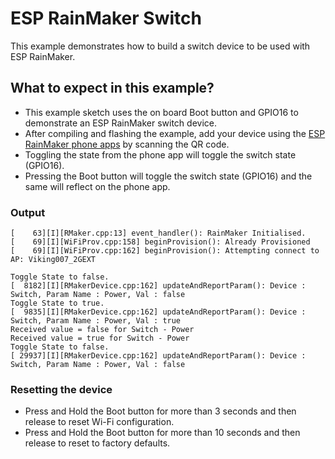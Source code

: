 # ESP RainMaker Switch

This example demonstrates how to build a switch device to be used with ESP RainMaker.

## What to expect in this example?

- This example sketch uses the on board Boot button and GPIO16 to demonstrate an ESP RainMaker switch device.
- After compiling and flashing the example, add your device using the [ESP RainMaker phone apps](https://rainmaker.espressif.com/docs/quick-links.html#phone-apps) by scanning the QR code.
- Toggling the state from the phone app will toggle the switch state (GPIO16).
- Pressing the Boot button will toggle the switch state (GPIO16) and the same will reflect on the phone app.

### Output

```
[    63][I][RMaker.cpp:13] event_handler(): RainMaker Initialised.
[    69][I][WiFiProv.cpp:158] beginProvision(): Already Provisioned
[    69][I][WiFiProv.cpp:162] beginProvision(): Attempting connect to AP: Viking007_2GEXT

Toggle State to false.
[  8182][I][RMakerDevice.cpp:162] updateAndReportParam(): Device : Switch, Param Name : Power, Val : false
Toggle State to true.
[  9835][I][RMakerDevice.cpp:162] updateAndReportParam(): Device : Switch, Param Name : Power, Val : true
Received value = false for Switch - Power
Received value = true for Switch - Power
Toggle State to false.
[ 29937][I][RMakerDevice.cpp:162] updateAndReportParam(): Device : Switch, Param Name : Power, Val : false
```

### Resetting the device
- Press and Hold the Boot button for more than 3 seconds and then release to reset Wi-Fi configuration.
- Press and Hold the Boot button for more than 10 seconds and then release to reset to factory defaults.
